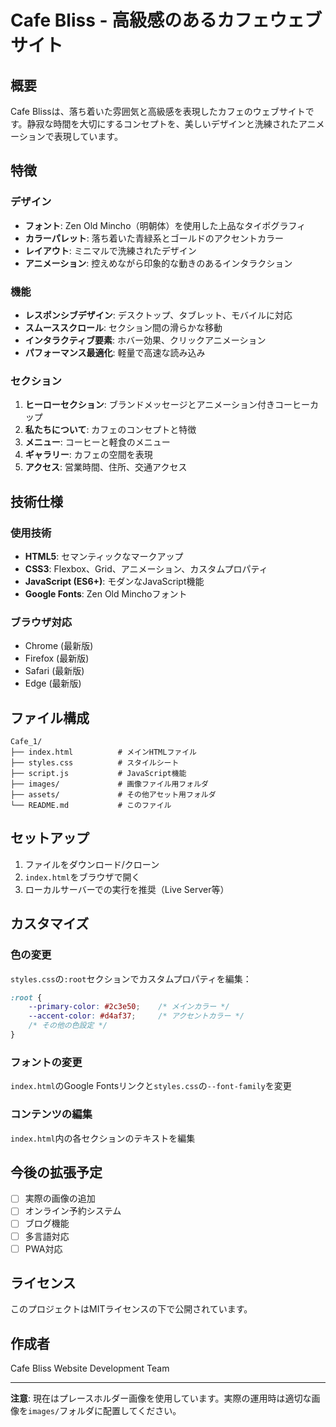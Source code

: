 # Cafe Bliss - 高級感のあるカフェウェブサイト

## 概要
Cafe Blissは、落ち着いた雰囲気と高級感を表現したカフェのウェブサイトです。静寂な時間を大切にするコンセプトを、美しいデザインと洗練されたアニメーションで表現しています。

## 特徴

### デザイン
- **フォント**: Zen Old Mincho（明朝体）を使用した上品なタイポグラフィ
- **カラーパレット**: 落ち着いた青緑系とゴールドのアクセントカラー
- **レイアウト**: ミニマルで洗練されたデザイン
- **アニメーション**: 控えめながら印象的な動きのあるインタラクション

### 機能
- **レスポンシブデザイン**: デスクトップ、タブレット、モバイルに対応
- **スムーススクロール**: セクション間の滑らかな移動
- **インタラクティブ要素**: ホバー効果、クリックアニメーション
- **パフォーマンス最適化**: 軽量で高速な読み込み

### セクション
1. **ヒーローセクション**: ブランドメッセージとアニメーション付きコーヒーカップ
2. **私たちについて**: カフェのコンセプトと特徴
3. **メニュー**: コーヒーと軽食のメニュー
4. **ギャラリー**: カフェの空間を表現
5. **アクセス**: 営業時間、住所、交通アクセス

## 技術仕様

### 使用技術
- **HTML5**: セマンティックなマークアップ
- **CSS3**: Flexbox、Grid、アニメーション、カスタムプロパティ
- **JavaScript (ES6+)**: モダンなJavaScript機能
- **Google Fonts**: Zen Old Minchoフォント

### ブラウザ対応
- Chrome (最新版)
- Firefox (最新版)
- Safari (最新版)
- Edge (最新版)

## ファイル構成
```
Cafe_1/
├── index.html          # メインHTMLファイル
├── styles.css          # スタイルシート
├── script.js           # JavaScript機能
├── images/             # 画像ファイル用フォルダ
├── assets/             # その他アセット用フォルダ
└── README.md           # このファイル
```

## セットアップ
1. ファイルをダウンロード/クローン
2. `index.html`をブラウザで開く
3. ローカルサーバーでの実行を推奨（Live Server等）

## カスタマイズ

### 色の変更
`styles.css`の`:root`セクションでカスタムプロパティを編集：
```css
:root {
    --primary-color: #2c3e50;    /* メインカラー */
    --accent-color: #d4af37;     /* アクセントカラー */
    /* その他の色設定 */
}
```

### フォントの変更
`index.html`のGoogle Fontsリンクと`styles.css`の`--font-family`を変更

### コンテンツの編集
`index.html`内の各セクションのテキストを編集

## 今後の拡張予定
- [ ] 実際の画像の追加
- [ ] オンライン予約システム
- [ ] ブログ機能
- [ ] 多言語対応
- [ ] PWA対応

## ライセンス
このプロジェクトはMITライセンスの下で公開されています。

## 作成者
Cafe Bliss Website Development Team

---

**注意**: 現在はプレースホルダー画像を使用しています。実際の運用時は適切な画像を`images/`フォルダに配置してください。
